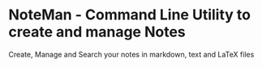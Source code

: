 # NoteMan  - Command Line Utility to create and manage Notes

Create, Manage and Search your notes in markdown, text and LaTeX files











































